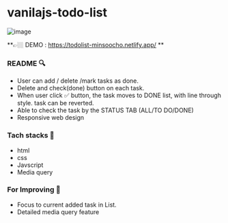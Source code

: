 # vanilajs-todo-list

![image](https://user-images.githubusercontent.com/71766604/158369975-469171d1-85f3-42b1-b2e5-48d4e1dbc37d.png)


**👉🏼 DEMO  : https://todolist-minsoocho.netlify.app/ **

### README 🔍

- User can add /  delete /mark tasks as done.
- Delete and check(done) button on each task.
- When user click ✅ button, the task moves to DONE list, with line through style. task can be reverted.
- Able to check the task by the STATUS TAB (ALL/TO DO/DONE)
- Responsive web design

### Tach stacks 💪

- html
- css
- Javscript
- Media query

### For Improving 💪

- Focus to current added task in List.
- Detailed media query feature
